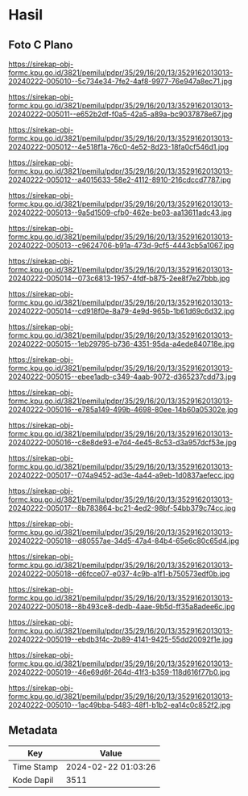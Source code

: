# Hasil

## Foto C Plano

https://sirekap-obj-formc.kpu.go.id/3821/pemilu/pdpr/35/29/16/20/13/3529162013013-20240222-005010--5c734e34-7fe2-4af8-9977-76e947a8ec71.jpg

https://sirekap-obj-formc.kpu.go.id/3821/pemilu/pdpr/35/29/16/20/13/3529162013013-20240222-005011--e652b2df-f0a5-42a5-a89a-bc9037878e67.jpg

https://sirekap-obj-formc.kpu.go.id/3821/pemilu/pdpr/35/29/16/20/13/3529162013013-20240222-005012--4e518f1a-76c0-4e52-8d23-18fa0cf546d1.jpg

https://sirekap-obj-formc.kpu.go.id/3821/pemilu/pdpr/35/29/16/20/13/3529162013013-20240222-005012--a4015633-58e2-4112-8910-216cdccd7787.jpg

https://sirekap-obj-formc.kpu.go.id/3821/pemilu/pdpr/35/29/16/20/13/3529162013013-20240222-005013--9a5d1509-cfb0-462e-be03-aa13611adc43.jpg

https://sirekap-obj-formc.kpu.go.id/3821/pemilu/pdpr/35/29/16/20/13/3529162013013-20240222-005013--c9624706-b91a-473d-9cf5-4443cb5a1067.jpg

https://sirekap-obj-formc.kpu.go.id/3821/pemilu/pdpr/35/29/16/20/13/3529162013013-20240222-005014--073c6813-1957-4fdf-b875-2ee8f7e27bbb.jpg

https://sirekap-obj-formc.kpu.go.id/3821/pemilu/pdpr/35/29/16/20/13/3529162013013-20240222-005014--cd918f0e-8a79-4e9d-965b-1b61d69c6d32.jpg

https://sirekap-obj-formc.kpu.go.id/3821/pemilu/pdpr/35/29/16/20/13/3529162013013-20240222-005015--1eb29795-b736-4351-95da-a4ede840718e.jpg

https://sirekap-obj-formc.kpu.go.id/3821/pemilu/pdpr/35/29/16/20/13/3529162013013-20240222-005015--ebee1adb-c349-4aab-9072-d365237cdd73.jpg

https://sirekap-obj-formc.kpu.go.id/3821/pemilu/pdpr/35/29/16/20/13/3529162013013-20240222-005016--e785a149-499b-4698-80ee-14b60a05302e.jpg

https://sirekap-obj-formc.kpu.go.id/3821/pemilu/pdpr/35/29/16/20/13/3529162013013-20240222-005016--c8e8de93-e7d4-4e45-8c53-d3a957dcf53e.jpg

https://sirekap-obj-formc.kpu.go.id/3821/pemilu/pdpr/35/29/16/20/13/3529162013013-20240222-005017--074a9452-ad3e-4a44-a9eb-1d0837aefecc.jpg

https://sirekap-obj-formc.kpu.go.id/3821/pemilu/pdpr/35/29/16/20/13/3529162013013-20240222-005017--8b783864-bc21-4ed2-98bf-54bb379c74cc.jpg

https://sirekap-obj-formc.kpu.go.id/3821/pemilu/pdpr/35/29/16/20/13/3529162013013-20240222-005018--d80557ae-34d5-47a4-84b4-65e6c80c65d4.jpg

https://sirekap-obj-formc.kpu.go.id/3821/pemilu/pdpr/35/29/16/20/13/3529162013013-20240222-005018--d6fcce07-e037-4c9b-a1f1-b750573edf0b.jpg

https://sirekap-obj-formc.kpu.go.id/3821/pemilu/pdpr/35/29/16/20/13/3529162013013-20240222-005018--8b493ce8-dedb-4aae-9b5d-ff35a8adee6c.jpg

https://sirekap-obj-formc.kpu.go.id/3821/pemilu/pdpr/35/29/16/20/13/3529162013013-20240222-005019--ebdb3f4c-2b89-4141-9425-55dd20092f1e.jpg

https://sirekap-obj-formc.kpu.go.id/3821/pemilu/pdpr/35/29/16/20/13/3529162013013-20240222-005019--46e69d6f-264d-41f3-b359-118d616f77b0.jpg

https://sirekap-obj-formc.kpu.go.id/3821/pemilu/pdpr/35/29/16/20/13/3529162013013-20240222-005010--1ac49bba-5483-48f1-b1b2-ea14c0c852f2.jpg


## Metadata

| Key        | Value               |
| ---------- | ------------------- |
| Time Stamp | 2024-02-22 01:03:26 |
| Kode Dapil | 3511                |



